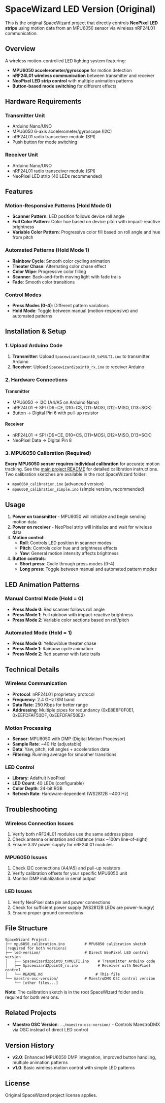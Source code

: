 # SpaceWizard LED Version (Original)

This is the original SpaceWizard project that directly controls **NeoPixel LED strips** using motion data from an MPU6050 sensor via wireless nRF24L01 communication.

## Overview

A wireless motion-controlled LED lighting system featuring:
- **MPU6050 accelerometer/gyroscope** for motion detection
- **nRF24L01 wireless communication** between transmitter and receiver
- **NeoPixel LED strip control** with multiple animation patterns
- **Button-based mode switching** for different effects

## Hardware Requirements

### Transmitter Unit
- Arduino Nano/UNO
- MPU6050 6-axis accelerometer/gyroscope (I2C)
- nRF24L01 radio transceiver module (SPI)
- Push button for mode switching

### Receiver Unit
- Arduino Nano/UNO
- nRF24L01 radio transceiver module (SPI)
- NeoPixel LED strip (40 LEDs recommended)

## Features

### Motion-Responsive Patterns (Hold Mode 0)
- **Scanner Pattern**: LED position follows device roll angle
- **Full Color Pattern**: Color hue based on device pitch with impact-reactive brightness
- **Variable Color Pattern**: Progressive color fill based on roll angle and hue from pitch

### Automated Patterns (Hold Mode 1)
- **Rainbow Cycle**: Smooth color cycling animation
- **Theater Chase**: Alternating color chase effect
- **Color Wipe**: Progressive color filling
- **Scanner**: Back-and-forth moving light with fade trails
- **Fade**: Smooth color transitions

### Control Modes
- **Press Modes (0-4)**: Different pattern variations
- **Hold Mode**: Toggle between manual (motion-responsive) and automated patterns

## Installation & Setup

### 1. Upload Arduino Code

1. **Transmitter**: Upload `Spacewizard2point0_txMULTI.ino` to transmitter Arduino
2. **Receiver**: Upload `Spacewizard2point0_rx.ino` to receiver Arduino

### 2. Hardware Connections

#### Transmitter
- MPU6050 → I2C (A4/A5 on Arduino Nano)
- nRF24L01 → SPI (D9=CE, D10=CS, D11=MOSI, D12=MISO, D13=SCK)
- Button → Digital Pin 6 with pull-up resistor

#### Receiver
- nRF24L01 → SPI (D9=CE, D10=CS, D11=MOSI, D12=MISO, D13=SCK)
- NeoPixel Data → Digital Pin 8

### 3. MPU6050 Calibration (Required)

**Every MPU6050 sensor requires individual calibration** for accurate motion tracking. See the [main project README](../README.md#mpu6050-calibration-required-for-both-versions) for detailed calibration instructions. Two calibration sketches are available in the root SpaceWizard folder:
- `mpu6050_calibration.ino` (advanced version)
- `mpu6050_calibration_simple.ino` (simple version, recommended)

## Usage

1. **Power on transmitter** - MPU6050 will initialize and begin sending motion data
2. **Power on receiver** - NeoPixel strip will initialize and wait for wireless data
3. **Motion control**:
   - **Roll**: Controls LED position in scanner modes
   - **Pitch**: Controls color hue and brightness effects
   - **Yaw**: General motion intensity affects brightness
4. **Button controls**:
   - **Short press**: Cycle through press modes (0-4)
   - **Long press**: Toggle between manual and automated pattern modes

## LED Animation Patterns

### Manual Control Mode (Hold = 0)
- **Press Mode 0**: Red scanner follows roll angle
- **Press Mode 1**: Full rainbow with impact-reactive brightness
- **Press Mode 2**: Variable color sections based on roll/pitch

### Automated Mode (Hold = 1)
- **Press Mode 0**: Yellow/blue theater chase
- **Press Mode 1**: Rainbow cycle animation
- **Press Mode 2**: Red scanner with fade trails

## Technical Details

### Wireless Communication
- **Protocol**: nRF24L01 proprietary protocol
- **Frequency**: 2.4 GHz ISM band
- **Data Rate**: 250 Kbps for better range
- **Addressing**: Multiple pipes for redundancy (0xE8E8F0F0E1, 0xEEFDFAF50DF, 0xEEFDFAF50E2)

### Motion Processing
- **Sensor**: MPU6050 with DMP (Digital Motion Processor)
- **Sample Rate**: ~40 Hz (adjustable)
- **Data**: Yaw, pitch, roll angles + acceleration data
- **Filtering**: Running average for smoother transitions

### LED Control
- **Library**: Adafruit NeoPixel
- **LED Count**: 40 LEDs (configurable)
- **Color Depth**: 24-bit RGB
- **Refresh Rate**: Hardware-dependent (WS2812B ~400 Hz)

## Troubleshooting

### Wireless Connection Issues
1. Verify both nRF24L01 modules use the same address pipes
2. Check antenna orientation and distance (max ~100m line-of-sight)
3. Ensure 3.3V power supply for nRF24L01 modules

### MPU6050 Issues
1. Check I2C connections (A4/A5) and pull-up resistors
2. Verify calibration offsets for your specific MPU6050 unit
3. Monitor DMP initialization in serial output

### LED Issues
1. Verify NeoPixel data pin and power connections
2. Check for sufficient power supply (WS2812B LEDs are power-hungry)
3. Ensure proper ground connections

## File Structure

```
SpaceWizard Project:
├── mpu6050_calibration.ino         # MPU6050 calibration sketch (required for both versions)
├── led-version/                    # Direct NeoPixel LED control version
│   ├── Spacewizard2point0_txMULTI.ino    # Transmitter Arduino code
│   ├── Spacewizard2point0_rx.ino         # Receiver with NeoPixel control
│   └── README.md                        # This file
└── maestro-osc-version/            # MaestroDMX OSC control version
    └── [other files...]
```

**Note**: The calibration sketch is in the root SpaceWizard folder and is required for both versions.

## Related Projects

- **Maestro OSC Version**: `../maestro-osc-version/` - Controls MaestroDMX via OSC instead of direct LED control

## Version History

- **v2.0**: Enhanced MPU6050 DMP integration, improved button handling, multiple animation patterns
- **v1.0**: Basic wireless motion control with simple LED patterns

## License

Original SpaceWizard project license applies.

